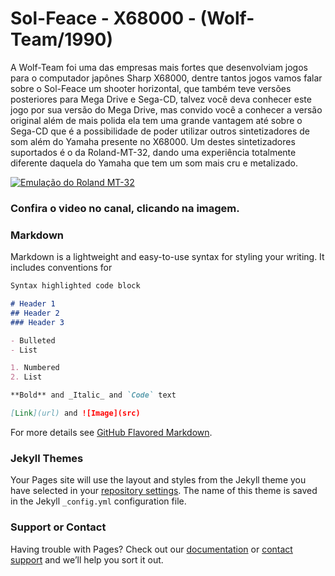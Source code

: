 # Sol-Feace - X68000 - (Wolf-Team/1990)

A Wolf-Team foi uma das empresas mais fortes que desenvolviam jogos para o computador japônes Sharp X68000, dentre tantos jogos vamos falar 
sobre o Sol-Feace um shooter horizontal, que também teve versões posteriores para Mega Drive e Sega-CD, talvez você deva conhecer este jogo por sua 
versão do Mega Drive, mas convido você a conhecer a versão original além de mais polida ela tem uma grande vantagem até sobre o Sega-CD que é a 
possibilidade de poder utilizar outros sintetizadores de som além do Yamaha presente no X68000. Um destes sintetizadores suportados é o da Roland-MT-32,
dando uma experiência totalmente diferente daquela do Yamaha que tem um som mais cru e metalizado.

<a href="https://www.youtube.com/ro2B6IZvejU" target="_blank">
  <img src="http://img.youtube.com/vi/ro2B6IZvejU/maxresdefault.jpg" alt="Emulação do Roland MT-32">
</a>

### Confira o video no canal, clicando na imagem.

### Markdown

Markdown is a lightweight and easy-to-use syntax for styling your writing. It includes conventions for

```markdown
Syntax highlighted code block

# Header 1
## Header 2
### Header 3

- Bulleted
- List

1. Numbered
2. List

**Bold** and _Italic_ and `Code` text

[Link](url) and ![Image](src)
```

For more details see [GitHub Flavored Markdown](https://guides.github.com/features/mastering-markdown/).

### Jekyll Themes

Your Pages site will use the layout and styles from the Jekyll theme you have selected in your [repository settings](https://github.com/drodriguesilva86/reviews/settings/pages). The name of this theme is saved in the Jekyll `_config.yml` configuration file.

### Support or Contact

Having trouble with Pages? Check out our [documentation](https://docs.github.com/categories/github-pages-basics/) or [contact support](https://support.github.com/contact) and we’ll help you sort it out.

